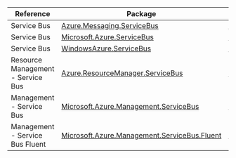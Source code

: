 | Reference | Package | Source |
|---|---|---|
|Service Bus|[Azure.Messaging.ServiceBus](https://www.nuget.org/packages/Azure.Messaging.ServiceBus)|[Github](https://github.com/Azure/azure-sdk-for-net/blob/main/sdk/servicebus/Azure.Messaging.ServiceBus)|
|Service Bus|[Microsoft.Azure.ServiceBus](https://www.nuget.org/packages/Microsoft.Azure.ServiceBus)|[Github](https://github.com/Azure/azure-sdk-for-net/blob/main/sdk/servicebus/Microsoft.Azure.ServiceBus)|
|Service Bus|[WindowsAzure.ServiceBus](https://www.nuget.org/packages/WindowsAzure.ServiceBus)|[Github](https://github.com/Azure/azure-sdk-for-net)|
|Resource Management - Service Bus|[Azure.ResourceManager.ServiceBus](https://www.nuget.org/packages/Azure.ResourceManager.ServiceBus)|[Github](https://github.com/Azure/azure-sdk-for-net/blob/main/sdk/servicebus/Azure.ResourceManager.ServiceBus)|
|Management - Service Bus|[Microsoft.Azure.Management.ServiceBus](https://www.nuget.org/packages/Microsoft.Azure.Management.ServiceBus)|[Github](https://github.com/Azure/azure-sdk-for-net)|
|Management - Service Bus Fluent|[Microsoft.Azure.Management.ServiceBus.Fluent](https://www.nuget.org/packages/Microsoft.Azure.Management.ServiceBus.Fluent)|[Github](https://github.com/Azure/azure-sdk-for-net)|
